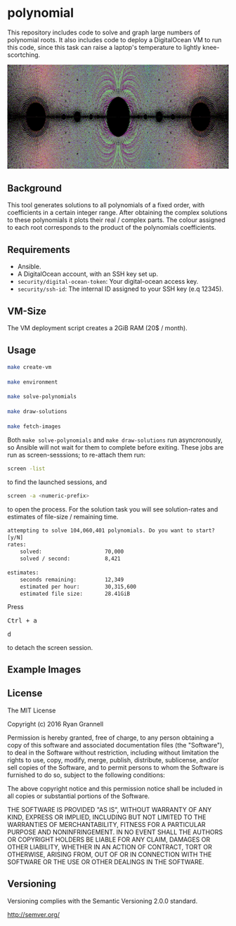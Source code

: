 # polynomial

This repository includes code to solve and graph large numbers of polynomial roots. It also includes code to deploy a DigitalOcean VM to run this code, since this task can raise a laptop's temperature to lightly knee-scortching.

![alt text](examples/example-1.png "Monic Polynomial Graph")

## Background

This tool generates solutions to all polynomials of a fixed order, with coefficients in a certain integer range. After obtaining the complex solutions to these polynomials it plots their real / complex parts. The colour assigned to each root corresponds to the product of the polynomials coefficients.

## Requirements

- Ansible.
- A DigitalOcean account, with an SSH key set up.
- `security/digital-ocean-token`: Your digital-ocean access key.
- `security/ssh-id`: The internal ID assigned to your SSH key (e.q 12345).

## VM-Size

The VM deployment script creates a 2GiB RAM (20$ / month).

## Usage

```bash
make create-vm

make environment

make solve-polynomials

make draw-solutions

make fetch-images
```

Both `make solve-polynomials` and `make draw-solutions` run asyncronously, so Ansible will not wait for them to complete before exiting. These jobs are run as screen-sesssions; to re-attach them run:

```bash
screen -list
```

to find the launched sessions, and

```bash
screen -a <numeric-prefix>
```

to open the process. For the solution task you will see solution-rates and estimates of file-size / remaining time.

```
attempting to solve 104,060,401 polynomials. Do you want to start? [y/N]
rates:
    solved:                    70,000
    solved / second:           8,421

estimates:
    seconds remaining:         12,349
    estimated per hour:        30,315,600
    estimated file size:       28.41GiB
```

Press

<kbd>Ctrl + a</kbd>

<kbd>d</kbd>

to detach the screen session.

## Example Images

## License

The MIT License

Copyright (c) 2016 Ryan Grannell

Permission is hereby granted, free of charge, to any person obtaining a copy of this software and associated documentation files (the "Software"), to deal in the Software without restriction, including without limitation the rights to use, copy, modify, merge, publish, distribute, sublicense, and/or sell copies of the Software, and to permit persons to whom the Software is furnished to do so, subject to the following conditions:

The above copyright notice and this permission notice shall be included in all copies or substantial portions of the Software.

THE SOFTWARE IS PROVIDED "AS IS", WITHOUT WARRANTY OF ANY KIND, EXPRESS OR IMPLIED, INCLUDING BUT NOT LIMITED TO THE WARRANTIES OF MERCHANTABILITY, FITNESS FOR A PARTICULAR PURPOSE AND NONINFRINGEMENT. IN NO EVENT SHALL THE AUTHORS OR COPYRIGHT HOLDERS BE LIABLE FOR ANY CLAIM, DAMAGES OR OTHER LIABILITY, WHETHER IN AN ACTION OF CONTRACT, TORT OR OTHERWISE, ARISING FROM, OUT OF OR IN CONNECTION WITH THE SOFTWARE OR THE USE OR OTHER DEALINGS IN THE SOFTWARE.

## Versioning

Versioning complies with the Semantic Versioning 2.0.0 standard.

http://semver.org/
